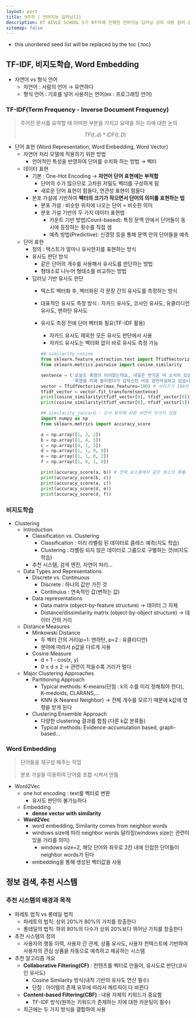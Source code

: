 ```yaml
---
layout: post
title: 9주차 | 언어지능 딥러닝(1)
description: KT AIVLE SCHOOL 5기 9주차에 진행한 언어지능 딥러닝 강의 내용 정리 글입니다.
sitemap: false
---
```


* this unordered seed list will be replaced by the toc
{:toc}

## TF-IDF, 비지도학습, Word Embedding

- 자연어 vs 형식 언어
    - 자연어 : 사람의 언어 → 유연하다
    - 형식 언어 : 기호를 넣어 사용하는 언어(ex : 프로그래밍 언어)

### TF-IDF(Term Frequency - Inverse Document Frequency)

> 주어진 문서를 요약할 때 어떠한 부분을 가지고 요약을 하는 지에 대한 논의
> 
> 
> $$TF(t, d) * IDF(t, D)$$
> 

- 단어 표현 (Word Representation, Word Embedding, Word Vector)
    - 자연어 처리 모델에 적용하기 위한 방법
        - 언어적인 특성을 반영하여 단어를 수치화 하는 방법 → 벡터
    - 데이터 표현
        - 기본 : One-Hot Encoding → **자연어 단어 표현에는 부적합**
            - 단어의 수가 많으므로 고차원 저밀도 벡터를 구성하게 됨
            - 새로운 단어 표현이 힘들다, 연관성 표현이 힘들다
        - 분포 가설에 기반하여 **벡터의 크기가 작으면서 단어의 의미를 표현하는 법**
            - 분포 가설 : 비슷한 위치에 나오는 단어 = 비슷한 의미
            - 분포 가설 기반의 두 가지 데이터 표현법
                - 카운트 기반 방법(Count-based): 특정 문맥 안에서 단어들이 동시에 등장하는 횟수를 직접 셈
                - 예측 방법(Predictive): 신경망 등을 통해 문맥 안의 단어들을 예측
    - 단어 표현
        - 정의 : 텍스트가 얼마나 유사한지를 표현하는 방식
        - 유사도 판단 방식
            - 같은 단어의 개수를 사용해서 유사도를 판단하는 방법
            - 형태소로 나누어 형태소를 비교하는 방법
        - 딥러닝 기반 유사도 판단
            - 텍스트 벡터화 후, 벡터화된 각 문장 간의 유사도를 측정하는 방식
            - 대표적인 유사도 측정 방식 : 자카드 유사도, 코사인 유사도, 유클리디언 유사도, 맨하탄 유사도
            - 유사도 측정 전에 단어 벡터화 필요(TF-IDF 활용)
                - 자카드 유사도 제외한 모든 유사도 판단에서 사용
                - 자카드 유사도는 벡터화 없이 바로 유사도 측정 가능
                
                ```python
                ## similarity_cosine
                from sklearn.feature_extraction.text import TfidfVectorizer
                from sklearn.metrics.pairwise import cosine_similarity
                
                sentence = ('오늘도 폭염이 이어졌는데요, 내일은 반가운 비 소식이 있습니다.',
                            '폭염을 피해 놀러왔다가 갑작스런 비로 망연자실하고 있습니다.')
                vector = TfidfVectorizer(max_features=100) # 사이즈가 100인 벡터 생성
                tfidf_vector = vector.fit_transform(sentence)
                print(cosine_similarity(tfidf_vector[0], tfidf_vector[0]))
                print(cosine_similarity(tfidf_vector[0], tfidf_vector[1]))
                
                ## similarity_jaccard : 순서 유무에 따른 버전이 두가지 있음
                import numpy as np
                from sklearn.metrics import accuracy_score
                
                a = np.array([1, 3, 2])
                b = np.array([1, 4, 5])
                c = np.array([4, 1, 5])
                d = np.array([1, 1, 0, 0])
                e = np.array([1, 1, 0, 2])
                f = np.array([1, 0, 1, 0])
                
                print(accuracy_score(a, b)) # 전체 요소중에서 같은 원소의 확률
                print(accuracy_score(b, c))
                print(accuracy_score(a, c))
                print(accuracy_score(d, e))
                print(accuracy_score(d, f))
                ```
                

### 비지도학습

- Clustering
    - Introduction
        - Classification vs. Clustering
            - Classification : 미리 라벨링 된 데이터로 클래스 예측(지도 학습)
            - Clustering : 라벨링 되지 않은 데이터로 그룹으로 구별하는 것(비지도 학습)
        - 추천 시스템, 검색 엔진, 자연어 처리…
    - Data Types and Representations
        - Discrete vs. Continuous
            - Discrete : 하나의 값만 가진 것
            - Continuius : 연속적인 값(변하는 값)
        - Data representations
            - Data matrix (object-by-feature structure) → 데이터 그 자체
            - Distance/dissimilarity matrix (object-by-object structure) → 데이터 간의 거리
    - Distance Measures
        - Minkowski Distance
            - 두 벡터 간의 거리(p=1: 맨하탄, p=2 : 유클리디안)
            - 분야에 따라서 p값을 다르게 사용
        - Cosine Measure
            - d = 1 - cos(x, y)
            - 0 ≤ d ≤ 2 → 관련이 적을수록 거리가 멀다
    - Major Clustering Approaches
        - Partitioning Approach
            - Typical methods: K-means(단점 : k의 수를 미리 정해줘야 한다), K-medoids, CLARANS,…
            - KNN (k Nearest Neighbor) → 전체 개수를 모르기 때문에 k값에 영향을 받게 된다
        - Clustering Ensemble Approach
            - 다양한 clustering 결과를 합침 (다른 k값 분류들)
            - Typical methods: Evidence-accumulation based, graph-based…

### Word Embedding

> 단어들을 재구성 해주는 작업
> 
> 
> 분포 가설을 이용하여 단어를 조합 시켜서 만듦
> 

- Word2Vec
    - one hot encoding : text를 벡터로 변환
        - 유사도 판단이 불가능하다
    - Embedding
        - **dense vector with similarity**
    - **Word2Vec**
        - word embedding, Similarity comes from neighbor words
        - windows size에 따라 neighbor words 달라짐(windows size는 관련이 있을 거리를 의미)
            - windows size=2, 해당 단어와 좌우로 2칸 내에 인접한 단어들이 neighbor words가 된다
        - embedding을 통해 생성된 벡터값을 사용

## 정보 검색, 추천 시스템

### 추천 시스템의 배경과 목적

- 파레토 법칙 vs 롱테일 법칙
    - 파레토의 법칙: 상위 20%가 80%의 가치를 창출한다
    - 롱테일의 법칙: 하위 80%의 다수가 상위 20%보다 뛰어난 가치를 창출한다
- 추천 시스템의 정의
    - 사용자의 행동 이력, 사용자 간 관계, 상품 유사도, 사용자 컨텍스트에 기반하여 사용자의 관심 상품을 자동으로 예측하고 제공하는 시스템
- 추천 알고리즘 개요
    - **Collaborative Filtering(CF)** : 컨텐츠를 벡터로 만들어, 유사도로 판단(코사인 유사도)
        - Cosine Similarity 방식(내적 기반의 유사도 연산 필수)
        - 단점 : 아이템의 존재 유무에 따라서 메트릭이 다 바뀐다
    - **Content-based Filtering(CBF)** : 내용 자체의 키워드가 중요함
        - TF-IDF 방식(원하는 키워드가 존재하는 지에 대한 카운팅이 필수)
    - 최근에는 두 가지 방식을 결합하여 사용
